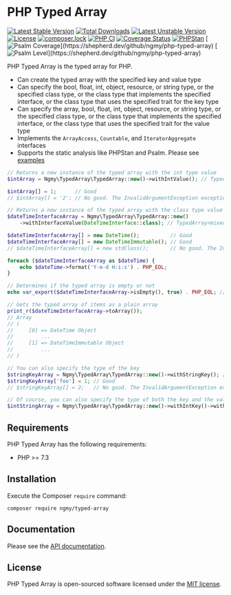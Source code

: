 # PHP Typed Array
[![Latest Stable Version](https://poser.pugx.org/ngmy/typed-array/v)](//packagist.org/packages/ngmy/typed-array)
[![Total Downloads](https://poser.pugx.org/ngmy/typed-array/downloads)](//packagist.org/packages/ngmy/typed-array)
[![Latest Unstable Version](https://poser.pugx.org/ngmy/typed-array/v/unstable)](//packagist.org/packages/ngmy/typed-array)
[![License](https://poser.pugx.org/ngmy/typed-array/license)](//packagist.org/packages/ngmy/typed-array)
[![composer.lock](https://poser.pugx.org/ngmy/typed-array/composerlock)](//packagist.org/packages/ngmy/typed-array)
[![PHP CI](https://github.com/ngmy/php-typed-array/actions/workflows/php.yml/badge.svg)](https://github.com/ngmy/php-typed-array/actions/workflows/php.yml)
[![Coverage Status](https://coveralls.io/repos/github/ngmy/php-typed-array/badge.svg?branch=master)](https://coveralls.io/github/ngmy/php-typed-array?branch=master)
[![PHPStan](https://img.shields.io/badge/PHPStan-enabled-brightgreen.svg?style=flat)](https://github.com/phpstan/phpstan)
[![Psalm Coverage](https://shepherd.dev/github/ngmy/php-typed-array/coverage.svg?)](https://shepherd.dev/github/ngmy/php-typed-array)
[![Psalm Level](https://shepherd.dev/github/ngmy/php-typed-array/level.svg?)](https://shepherd.dev/github/ngmy/php-typed-array)

PHP Typed Array is the typed array for PHP.

- Can create the typed array with the specified key and value type
- Can specify the bool, float, int, object, resource, or string type, or the specified class type, or the class type that implements the specified interface, or the class type that uses the specified trait for the key type
- Can specify the array, bool, float, int, object, resource, or string type, or the specified class type, or the class type that implements the specified interface, or the class type that uses the specified trait for the value type
- Implements the `ArrayAccess`, `Countable`, and `IteratorAggregate` interfaces
- Supports the static analysis like PHPStan and Psalm. Please see [examples](docs/examples)

```php
// Returns a new instance of the typed array with the int type value
$intArray = Ngmy\TypedArray\TypedArray::new()->withIntValue(); // TypedArray<mixed, int>

$intArray[] = 1;      // Good
// $intArray[] = '2'; // No good. The InvalidArgumentException exception is thrown

// Returns a new instance of the typed array with the class type value that implements the DateTimeInterface interface
$dateTimeInterfaceArray = Ngmy\TypedArray\TypedArray::new()
    ->withInterfaceValue(DateTimeInterface::class); // TypedArray<mixed, DateTimeInterface>

$dateTimeInterfaceArray[] = new DateTime();          // Good
$dateTimeInterfaceArray[] = new DateTimeImmutable(); // Good
// $dateTimeInterfaceArray[] = new stdClass();       // No good. The InvalidArgumentException exception is thrown

foreach ($dateTimeInterfaceArray as $dateTime) {
    echo $dateTime->format('Y-m-d H:i:s') . PHP_EOL;
}

// Determines if the typed array is empty or not
echo var_export($dateTimeInterfaceArray->isEmpty(), true) . PHP_EOL; // false

// Gets the typed array of items as a plain array
print_r($dateTimeInterfaceArray->toArray());
// Array
// (
//     [0] => DateTime Object
//         ...
//     [1] => DateTimeImmutable Object
//         ...
// )

// You can also specify the type of the key
$stringKeyArray = Ngmy\TypedArray\TypedArray::new()->withStringKey(); // TypedArray<string, mixed>
$stringKeyArray['foo'] = 1; // Good
// $stringKeyArray[] = 2;   // No good. The InvalidArgumentException exception is thrown

// Of course, you can also specify the type of both the key and the value
$intStringArray = Ngmy\TypedArray\TypedArray::new()->withIntKey()->withStringValue(); // TypedArray<int, string>
```

## Requirements
PHP Typed Array has the following requirements:

* PHP >= 7.3

## Installation
Execute the Composer `require` command:
```console
composer require ngmy/typed-array
```

## Documentation
Please see the [API documentation](https://ngmy.github.io/php-typed-array/api/).

## License
PHP Typed Array is open-sourced software licensed under the [MIT license](http://opensource.org/licenses/MIT).
